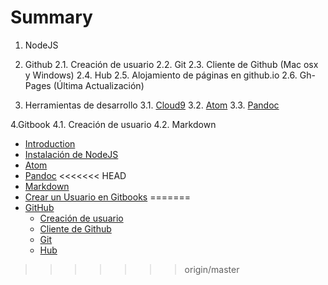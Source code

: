 # Summary

1. NodeJS

2. Github
  2.1. Creación de usuario
  2.2. Git
  2.3. Cliente de Github (Mac osx y Windows)
  2.4. Hub
  2.5. Alojamiento de páginas en github.io
  2.6. Gh-Pages (Última Actualización)
  
3. Herramientas de desarrollo
  3.1. [Cloud9](c9.md)
  3.2. [Atom](atom.md)
  3.3. [Pandoc](pandoc.md)

4.Gitbook
  4.1. Creación de usuario
  4.2. Markdown

* [Introduction](README.md)
* [Instalación de NodeJS](chapter1.md)
* [Atom](atom.md)
* [Pandoc](pandoc.md)
<<<<<<< HEAD
* [Markdown](markdown.md)
* [Crear un Usuario en Gitbooks](crear-un-usuario-en-gitbooks.md)
=======
* [GitHub](github.md)
  * [Creación de usuario](chapter2/creacion-de-usuario.md)
  * [Cliente de Github](chapter2/github.md)
  * [Git](chapter2/git.md)
  * [Hub](chapter2/hub.md)
>>>>>>> origin/master

